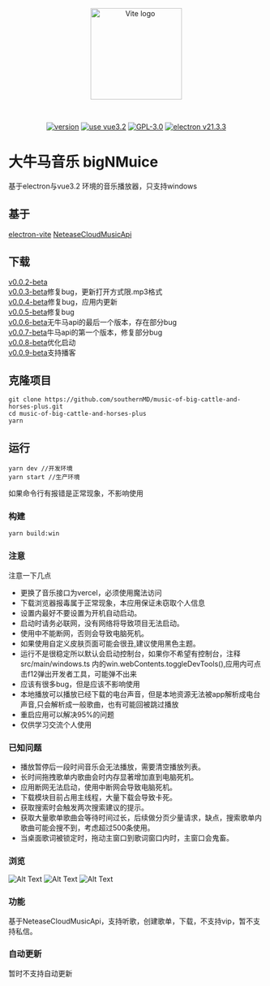 <p align="center">
  <a href="https://github.com/southernMD/music-of-big-cattle-and-horses-plus" target="_blank" rel="noopener noreferrer">
    <img width="180" src="https://cdn.jsdelivr.net/gh/southernMD/images@main/img/202305221454973.png" alt="Vite logo">
  </a>
</p>
<br/>
<p align="center">
  <a href=""><img src="https://img.shields.io/github/package-json/v/southernMD/music-of-big-cattle-and-horses-plus" alt="version "></a>
  <a href=""><img src="https://img.shields.io/badge/vue-v3.2-brightgreen" alt="use vue3.2"></a>
  <a href=""><img src="https://img.shields.io/github/license/southernMD/music-of-big-cattle-and-horses-plus" alt="GPL-3.0"></a>
<a href=""><img src="https://img.shields.io/badge/electron-v21.3.3-brightgreen" alt="electron v21.3.3"></a>
</p>

# 大牛马音乐 bigNMuice

基于electron与vue3.2 环境的音乐播放器，只支持windows

## 基于

[electron-vite](https://github.com/alex8088/electron-vite)
[NeteaseCloudMusicApi](https://github.com/Binaryify/NeteaseCloudMusicApi)
## 下载

[v0.0.2-beta](https://github.com/southernMD/music-of-big-cattle-and-horses-plus/releases/download/v0.0.2-beta/bingNMmusic-0.0.2-beta-setup.exe)<br>
[v0.0.3-beta](https://github.com/southernMD/music-of-big-cattle-and-horses-plus/releases/download/v0.0.3-beta/bingNMmusic-0.0.3-beta-setup.exe)修复bug，更新打开方式限.mp3格式<br>
[v0.0.4-beta](https://github.com/southernMD/music-of-big-cattle-and-horses-plus/releases/download/v0.0.4-beta/bingNMmusic-0.0.4-beta-setup.exe)修复bug，应用内更新<br>
[v0.0.5-beta](https://github.com/southernMD/music-of-big-cattle-and-horses-plus/releases/download/v0.0.5-beta/bingNMmusic-0.0.5-beta-setup.exe)修复bug<br>
[v0.0.6-beta](https://github.com/southernMD/music-of-big-cattle-and-horses-plus/releases/download/v0.0.6-beta/bingNMmusic-0.0.6-beta-setup.exe)无牛马api的最后一个版本，存在部分bug<br>
[v0.0.7-beta](https://github.com/southernMD/music-of-big-cattle-and-horses-plus/releases/download/v0.0.7-beta/bingNMmusic-0.0.7-beta-setup.exe)牛马api的第一个版本，修复部分bug<br>
[v0.0.8-beta](https://github.com/southernMD/music-of-big-cattle-and-horses-plus/releases/download/v0.0.8-beta/bingNMmusic-0.0.8-beta-setup.exe)优化启动<br>
[v0.0.9-beta](https://github.com/southernMD/music-of-big-cattle-and-horses-plus/releases/download/v0.0.9-beta/bingNMmusic-0.0.9-beta-setup.exe)支持播客<br>
## 克隆项目

```shell
git clone https://github.com/southernMD/music-of-big-cattle-and-horses-plus.git
cd music-of-big-cattle-and-horses-plus
yarn
```

## 运行

```shell
yarn dev //开发环境
yarn start //生产环境
```
如果命令行有报错是正常现象，不影响使用
### 构建

```bash
yarn build:win
```

### 注意
注意一下几点
- 更换了音乐接口为vercel，必须使用魔法访问
- 下载浏览器报毒属于正常现象，本应用保证未窃取个人信息
- 设置内最好不要设置为开机自动启动。
- 启动时请务必联网，没有网络将导致项目无法启动。
- 使用中不能断网，否则会导致电脑死机。
- 如果使用自定义皮肤页面可能会很丑,建议使用黑色主题。
- 运行不是很稳定所以默认会启动控制台，如果你不希望有控制台，注释src/main/windows.ts 内的win.webContents.toggleDevTools(),应用内可点击f12弹出开发者工具，可能弹不出来
- 应该有很多bug，但是应该不影响使用
- 本地播放可以播放已经下载的电台声音，但是本地资源无法被app解析成电台声音,只会解析成一般歌曲，也有可能回被跳过播放
- 重启应用可以解决95%的问题
- 仅供学习交流个人使用

### 已知问题
- 播放暂停后一段时间音乐会无法播放，需要清空播放列表。
- 长时间拖拽歌单内歌曲会时内存显著增加直到电脑死机。
- 应用断网无法启动，使用中断网会导致电脑死机。
- 下载模块目前占用主线程，大量下载会导致卡死。
- 获取搜索时会触发两次搜索建议的提示。
- 获取大量歌单歌曲会等待时间过长，后续做分页少量请求，缺点，搜索歌单内歌曲可能会搜不到，考虑超过500条使用。
- 当桌面歌词被锁定时，拖动主窗口到歌词窗口内时，主窗口会鬼畜。

### 浏览
![Alt Text](https://cdn.jsdelivr.net/gh/southernMD/images@main/img/202305221528523.png)
![Alt Text](https://cdn.jsdelivr.net/gh/southernMD/images@main/img/202305221536997.png)
![Alt Text](https://cdn.jsdelivr.net/gh/southernMD/images@main/img/202305221538403.png)

### 功能
基于NeteaseCloudMusicApi，支持听歌，创建歌单，下载，不支持vip，暂不支持私信。

### 自动更新

暂时不支持自动更新
